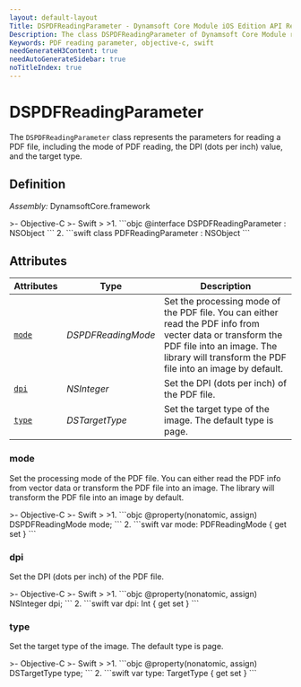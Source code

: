 ```yaml
---
layout: default-layout
Title: DSPDFReadingParameter - Dynamsoft Core Module iOS Edition API Reference
Description: The class DSPDFReadingParameter of Dynamsoft Core Module represents the parameters for reading a PDF file, including the mode of PDF reading, the DPI (dots per inch) value, and the target type.
Keywords: PDF reading parameter, objective-c, swift
needGenerateH3Content: true
needAutoGenerateSidebar: true
noTitleIndex: true
---
```


# DSPDFReadingParameter

The `DSPDFReadingParameter` class represents the parameters for reading a PDF file, including the mode of PDF reading, the DPI (dots per inch) value, and the target type.

## Definition

*Assembly:* DynamsoftCore.framework

<div class="sample-code-prefix"></div>
>- Objective-C
>- Swift
>
>1. 
```objc
@interface DSPDFReadingParameter : NSObject
```
2. 
```swift
class PDFReadingParameter : NSObject
```

## Attributes

| Attributes | Type | Description |
| ---------- | ---- | ----------- |
| [`mode`](#mode) | *DSPDFReadingMode* | Set the processing mode of the PDF file. You can either read the PDF info from vecter data or transform the PDF file into an image. The library will transform the PDF file into an image by default. |
| [`dpi`](#dpi) | *NSInteger* | Set the DPI (dots per inch) of the PDF file. |
| [`type`](#type) | *DSTargetType* | Set the target type of the image. The default type is page. |

### mode

Set the processing mode of the PDF file. You can either read the PDF info from vector data or transform the PDF file into an image. The library will transform the PDF file into an image by default.

<div class="sample-code-prefix"></div>
>- Objective-C
>- Swift
>
>1. 
```objc
@property(nonatomic, assign) DSPDFReadingMode mode;
```
2. 
```swift
var mode: PDFReadingMode { get set }
```

### dpi

Set the DPI (dots per inch) of the PDF file.

<div class="sample-code-prefix"></div>
>- Objective-C
>- Swift
>
>1. 
```objc
@property(nonatomic, assign) NSInteger dpi;
```
2. 
```swift
var dpi: Int { get set }
```

### type

Set the target type of the image. The default type is page.

<div class="sample-code-prefix"></div>
>- Objective-C
>- Swift
>
>1. 
```objc
@property(nonatomic, assign) DSTargetType type;
```
2. 
```swift
var type: TargetType { get set }
```
